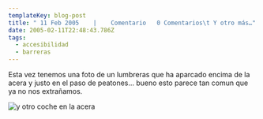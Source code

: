 ```yaml
---
templateKey: blog-post
title: " 11 Feb 2005    |    Comentario   0 Comentarios\t Y otro más…"
date: 2005-02-11T22:48:43.786Z
tags:
  - accesibilidad
  - barreras
---
```

Esta vez tenemos una foto de un lumbreras que ha aparcado encima de la acera y justo en el paso de peatones… bueno esto parece tan comun que ya no nos extrañamos.

![y otro coche en la acera](https://live.staticflickr.com/3/4609168_10a5c2b052_n.jpg)
